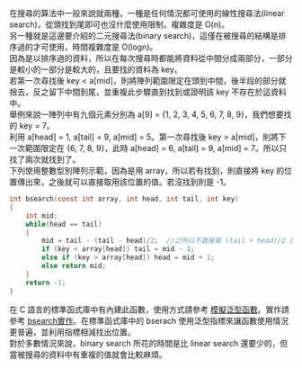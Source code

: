 在搜尋的算法中一般來說就兩種，一種是任何情況都可使用的線性搜尋法(linear search)，從頭找到尾即可也沒什麼使用限制，複雜度是 O(n)。\
另一種就是這邊要介紹的二元搜尋法(binary search)，這僅在被搜尋的結構是排序過的才可使用，時間複雜度是 O(logn)。\
因為是以排序過的資料，所以在每次搜尋時都能將資料從中間分成兩部分，一部分是較小的一部分是較大的，且要找的資料為 key。\
若第一次尋找後 key < a[mid]，則將陣列範圍限定在頭到中間，後半段的部分就捨去，反之留下中間到尾，並重複此步驟直到找到或證明該 key 不存在於這資料中。\
舉例來說一陣列中有九個元素分別為 a[9] = {1, 2, 3, 4, 5, 6, 7, 8, 9}，我們想要找的 key = 7。\
利用 a[head] = 1, a[tail] = 9, a[mid] = 5。第一次尋找後 key > a[mid]，則將下一次範圍限定在 {6, 7, 8, 9}，此時 a[head] = 6, a[tail] = 9, a[mid] = 7。所以只找了兩次就找到了。\
下列使用整數型別陣列示範，因為是用 array，所以若有找到，則直接將 key 的位置傳出來，之後就可以直接取用該位置的值。若沒找到則是 -1。
```C
int bsearch(const int array, int head, int tail, int key)
{
    int mid;
    while(head == tail)	
    {
        mid = tail - (tail - head)/2;  //之所以不直接寫 (tail + head)/2 是因為可能會溢位造成 mid 變為負數。
        if (key < array[head]) tail = mid - 1;
        else if (key > array[head]) head = mid + 1;
        else return mid;
    }
    return -1;
}
```
在 C 語言的標準函式庫中有內建此函數，使用方式請參考 [模擬泛型函數](https://github.com/JrPhy/C_tutorial/blob/main/CH5-%E6%8C%87%E6%A8%99%E8%88%87%E5%AD%97%E4%B8%B2.md#5-%E6%A8%A1%E6%93%AC%E6%B3%9B%E5%9E%8B%E5%87%BD%E6%95%B8)。實作請參考 [bsearch實作](http://www.jbox.dk/sanos/source/lib/bsearch.c.html)。在標準函式庫中的 bserach 使用泛型指標來讓函數使用情況更普遍，並利用指標相減找出位置。\
對於多數情況來說，binary search 所花的時間是比 linear search 還要少的，但當被搜尋的資料中有重複的值就會比較麻煩。
